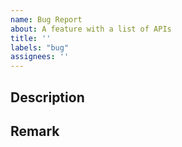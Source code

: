 ```yaml
---
name: Bug Report
about: A feature with a list of APIs
title: ''
labels: "bug"
assignees: ''
---
```


## Description
<!-- 설명 -->

## Remark
<!-- 특이사항 -->

